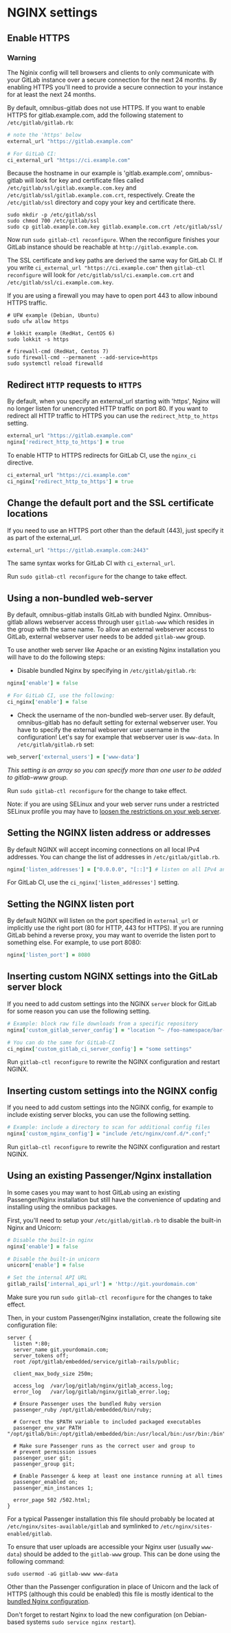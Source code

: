 # NGINX settings

## Enable HTTPS

### Warning

The Nginix config will tell browsers and clients to only communicate with your
GitLab instance over a secure connection for the next 24 months. By enabling
HTTPS you'll need to provide a secure connection to your instance for at least
the next 24 months.

By default, omnibus-gitlab does not use HTTPS. If you want to enable HTTPS for
gitlab.example.com, add the following statement to `/etc/gitlab/gitlab.rb`:

```ruby
# note the 'https' below
external_url "https://gitlab.example.com"

# For GitLab CI:
ci_external_url "https://ci.example.com"
```

Because the hostname in our example is 'gitlab.example.com', omnibus-gitlab
will look for key and certificate files called
`/etc/gitlab/ssl/gitlab.example.com.key` and
`/etc/gitlab/ssl/gitlab.example.com.crt`, respectively. Create the
`/etc/gitlab/ssl` directory and copy your key and certificate there.

```
sudo mkdir -p /etc/gitlab/ssl
sudo chmod 700 /etc/gitlab/ssl
sudo cp gitlab.example.com.key gitlab.example.com.crt /etc/gitlab/ssl/
```

Now run `sudo gitlab-ctl reconfigure`. When the reconfigure finishes your
GitLab instance should be reachable at `http://gitlab.example.com`.

The SSL certificate and key paths are derived the same way for GitLab CI. If
you write `ci_external_url "https://ci.example.com"` then `gitlab-ctl
reconfigure` will look for `/etc/gitlab/ssl/ci.example.com.crt` and
 `/etc/gitlab/ssl/ci.example.com.key`.

If you are using a firewall you may have to open port 443 to allow inbound
HTTPS traffic.

```
# UFW example (Debian, Ubuntu)
sudo ufw allow https

# lokkit example (RedHat, CentOS 6)
sudo lokkit -s https

# firewall-cmd (RedHat, Centos 7)
sudo firewall-cmd --permanent --add-service=https
sudo systemctl reload firewalld
```

## Redirect `HTTP` requests to `HTTPS`

By default, when you specify an external_url starting with 'https', Nginx will
no longer listen for unencrypted HTTP traffic on port 80. If you want to
redirect all HTTP traffic to HTTPS you can use the `redirect_http_to_https`
setting.

```ruby
external_url "https://gitlab.example.com"
nginx['redirect_http_to_https'] = true
```

To enable HTTP to HTTPS redirects for GitLab CI, use the `nginx_ci` directive.

```ruby
ci_external_url "https://ci.example.com"
ci_nginx['redirect_http_to_https'] = true
```

## Change the default port and the SSL certificate locations

If you need to use an HTTPS port other than the default (443), just specify it
as part of the external_url.

```ruby
external_url "https://gitlab.example.com:2443"
```

The same syntax works for GitLab CI with `ci_external_url`.

Run `sudo gitlab-ctl reconfigure` for the change to take effect.

## Using a non-bundled web-server

By default, omnibus-gitlab installs GitLab with bundled Nginx.
Omnibus-gitlab allows webserver access through user `gitlab-www` which resides
in the group with the same name. To allow an external webserver access to
GitLab, external webserver user needs to be added `gitlab-www` group.

To use another web server like Apache or an existing Nginx installation you will have to do
the following steps:

* Disable bundled Nginx by specifying in `/etc/gitlab/gitlab.rb`:

```ruby
nginx['enable'] = false

# For GitLab CI, use the following:
ci_nginx['enable'] = false
```

* Check the username of the non-bundled web-server user. By default, omnibus-gitlab has no default setting for external webserver user.
You have to specify the external webserver user username in the configuration!
Let's say for example that webserver user is `www-data`.
In `/etc/gitlab/gitlab.rb` set:

```ruby
web_server['external_users'] = ['www-data']
```

*This setting is an array so you can specify more than one user to be added to gitlab-www group.*

Run `sudo gitlab-ctl reconfigure` for the change to take effect.

Note: if you are using SELinux and your web server runs under a restricted
SELinux profile you may have to [loosen the restrictions on your web
server](https://gitlab.com/gitlab-org/gitlab-recipes/tree/master/web-server/apache#selinux-modifications).

## Setting the NGINX listen address or addresses

By default NGINX will accept incoming connections on all local IPv4 addresses.
You can change the list of addresses in `/etc/gitlab/gitlab.rb`.

```ruby
nginx['listen_addresses'] = ["0.0.0.0", "[::]"] # listen on all IPv4 and IPv6 addresses
```

For GitLab CI, use the `ci_nginx['listen_addresses']` setting.

## Setting the NGINX listen port

By default NGINX will listen on the port specified in `external_url` or
implicitly use the right port (80 for HTTP, 443 for HTTPS). If you are running
GitLab behind a reverse proxy, you may want to override the listen port to
something else.  For example, to use port 8080:

```ruby
nginx['listen_port'] = 8080
```

## Inserting custom NGINX settings into the GitLab server block

If you need to add custom settings into the NGINX `server` block for GitLab for
some reason you can use the following setting.

```ruby
# Example: block raw file downloads from a specific repository
nginx['custom_gitlab_server_config'] = "location ^~ /foo-namespace/bar-project/raw/ {\n deny all;\n}\n"

# You can do the same for GitLab-CI
ci_nginx['custom_gitlab_ci_server_config'] = "some settings"
```

Run `gitlab-ctl reconfigure` to rewrite the NGINX configuration and restart
NGINX.

## Inserting custom settings into the NGINX config

If you need to add custom settings into the NGINX config, for example to include
existing server blocks, you can use the following setting.

```ruby
# Example: include a directory to scan for additional config files
nginx['custom_nginx_config'] = "include /etc/nginx/conf.d/*.conf;"
```

Run `gitlab-ctl reconfigure` to rewrite the NGINX configuration and restart
NGINX.

## Using an existing Passenger/Nginx installation

In some cases you may want to host GitLab using an existing Passenger/Nginx
installation but still have the convenience of updating and installing using
the omnibus packages.

First, you'll need to setup your `/etc/gitlab/gitlab.rb` to disable the built-in
Nginx and Unicorn:

```ruby
# Disable the built-in nginx
nginx['enable'] = false

# Disable the built-in unicorn
unicorn['enable'] = false

# Set the internal API URL
gitlab_rails['internal_api_url'] = 'http://git.yourdomain.com'
```

Make sure you run `sudo gitlab-ctl reconfigure` for the changes to take effect.

Then, in your custom Passenger/Nginx installation, create the following site
configuration file:

```
server {
  listen *:80;
  server_name git.yourdomain.com;
  server_tokens off;
  root /opt/gitlab/embedded/service/gitlab-rails/public;

  client_max_body_size 250m;

  access_log  /var/log/gitlab/nginx/gitlab_access.log;
  error_log   /var/log/gitlab/nginx/gitlab_error.log;

  # Ensure Passenger uses the bundled Ruby version
  passenger_ruby /opt/gitlab/embedded/bin/ruby;

  # Correct the $PATH variable to included packaged executables
  passenger_env_var PATH "/opt/gitlab/bin:/opt/gitlab/embedded/bin:/usr/local/bin:/usr/bin:/bin";

  # Make sure Passenger runs as the correct user and group to
  # prevent permission issues
  passenger_user git;
  passenger_group git;

  # Enable Passenger & keep at least one instance running at all times
  passenger_enabled on;
  passenger_min_instances 1;

  error_page 502 /502.html;
}
```

For a typical Passenger installation this file should probably
be located at `/etc/nginx/sites-available/gitlab` and symlinked to
`/etc/nginx/sites-enabled/gitlab`.

To ensure that user uploads are accessible your Nginx user (usually `www-data`)
should be added to the `gitlab-www` group. This can be done using the following command:

```shell
sudo usermod -aG gitlab-www www-data
```

Other than the Passenger configuration in place of Unicorn and the lack of HTTPS
(although this could be enabled) this file is mostly identical to the
[bundled Nginx configuration](files/gitlab-cookbooks/gitlab/templates/default/nginx-gitlab-http.conf.erb).

Don't forget to restart Nginx to load the new configuration (on Debian-based
systems `sudo service nginx restart`).
